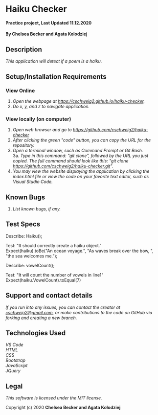 # Haiku  Checker

#### Practice project, Last Updated 11.12.2020

#### **By Chelsea Becker and Agata Kolodziej**

## Description

_This application will detect if a poem is a haiku._

## Setup/Installation Requirements
### View Online
1. _Open the webpage at https://cschweig2.github.io/haiku-checker._
2. _Do x, y, and z to navigate application._

### View locally (on computer)
1. _Open web browser and go to https://github.com/cschweig2/haiku-checker_
2. _After clicking the green "code" button, you can copy the URL for the repository._
3. _Open a terminal window, such as Command Prompt or Git Bash._<br>
  3a. _Type in this command: "git clone", followed by the URL you just copied. The full command should look like this: "git clone https://github.com/cschweig2/haiku-checker.git"._
4. _You may view the website displaying the application by clicking the index.html file or view the code on your favorite text editor, such as Visual Studio Code._

## Known Bugs

1. _List known bugs, if any._

## Test Specs

Describe: Haiku();

Test: "It should correctly create a haiku object."<br>
Expect(haiku).toBe("An ocean voyage.", "As waves break over the bow, ", "the sea welcomes me."); <br>

Describe: vowelCount();<br>

Test: "It will count the number of vowels in line1"<br>
Expect(haiku.VowelCount).toEqual(7)<br>

## Support and contact details

_If you run into any issues, you can contact the creator at cschweig2@gmail.com, or make contributions to the code on GitHub via forking and creating a new branch._

## Technologies Used

_VS Code_ <br />
_HTML_ <br />
_CSS_ <br />
_Bootstrap_ <br />
_JavaScript_ <br />
_JQuery_

## Legal

*This software is licensed under the MIT license.*

Copyright (c) 2020 **Chelsea Becker and Agata Kolodziej**